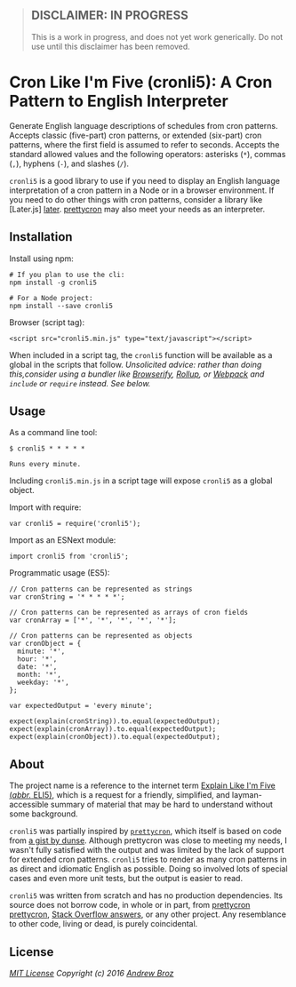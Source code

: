 
> ## DISCLAIMER: IN PROGRESS
> This is a work in progress, and does not yet work generically. Do not use
> until this disclaimer has been removed.

# Cron Like I'm Five (cronli5): A Cron Pattern to English Interpreter

Generate English language descriptions of schedules from cron patterns.
Accepts classic (five-part) cron patterns, or extended (six-part) cron
patterns, where the first field is assumed to refer to seconds. Accepts the
standard allowed values and the following operators: asterisks (`*`), commas
(`,`), hyphens (`-`), and slashes (`/`).

`cronli5` is a good library to use if you need to display an English language
interpretation of a cron pattern in a Node or in a browser environment. If you
need to do other things with cron patterns, consider a library like [Later.js]
[later]. [prettycron][prettycron] may also meet your needs as an interpreter.

## Installation

Install using npm:
```
# If you plan to use the cli:
npm install -g cronli5

# For a Node project:
npm install --save cronli5
```

Browser (script tag):
```
<script src="cronli5.min.js" type="text/javascript"></script>
```

When included in a script tag, the `cronli5` function will be available as a
global in the scripts that follow. _Unsolicited advice: rather than doing this,consider using a bundler like [Browserify][browserify], [Rollup][rollup], or
[Webpack][webpack] and `include` or `require` instead. See below._

## Usage

As a command line tool:
```
$ cronli5 * * * * *

Runs every minute.
```

Including `cronli5.min.js` in a script tage will expose `cronli5` as a global
object.

Import with require:
```
var cronli5 = require('cronli5');
```

Import as an ESNext module:
```
import cronli5 from 'cronli5';
```

Programmatic usage (ES5):
```
// Cron patterns can be represented as strings
var cronString = '* * * * *';

// Cron patterns can be represented as arrays of cron fields
var cronArray = ['*', '*', '*', '*', '*'];

// Cron patterns can be represented as objects
var cronObject = {
  minute: '*',
  hour: '*',
  date: '*',
  month: '*',
  weekday: '*',
};

var expectedOutput = 'every minute';

expect(explain(cronString)).to.equal(expectedOutput);
expect(explain(cronArray)).to.equal(expectedOutput);
expect(explain(cronObject)).to.equal(expectedOutput);
```

## About

The project name is a reference to the internet term [Explain Like I'm Five
(_abbr._ ELI5)][eli5], which is a request for a friendly, simplified, and
layman-accessible summary of material that may be hard to understand without
some background.

`cronli5` was partially inspired by [`prettycron`][prettycron], which itself
is based on code from [a gist by dunse][dunse]. Although prettycron was
close to meeting my needs, I wasn't fully satisfied with the output and was
limited by the lack of support for extended cron patterns. `cronli5` tries to
render as many cron patterns in as direct and idiomatic English as possible.
Doing so involved lots of special cases and even more unit tests, but the
output is easier to read.

`cronli5` was written from scratch and has no production dependencies. Its
source does not borrow code, in whole or in part, from [prettycron]
[prettycron], [Stack Overflow answers][stackoverflow], or any other project.
Any resemblance to other code, living or dead, is purely coincidental.

## License

*[MIT License][license]*
_Copyright (c) 2016 [Andrew Broz][abroz]_

[abroz]: https://github.com/abroz
[browserify]: http://browserify.org/
[dunse]: https://gist.github.com/dunse/3714957
[eli5]: https://www.reddit.com/r/explainlikeimfive/
[later]: https://bunkat.github.io/later/
[license]: ./LICENSE.md
[prettycron]: https://github.com/azza-bazoo/prettycron
[rollup]: http://rollupjs.org/
[stackoverflow]: https://stackoverflow.com/
[webpack]: https://webpack.github.io/
